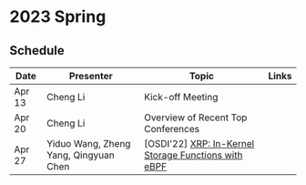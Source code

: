 # 2023 Spring

## Schedule

| Date   | Presenter | Topic    | Links |
| ------ | --------- | -------- | ----- |
| Apr 13 | Cheng Li  | Kick-off Meeting |       |
| Apr 20 | Cheng Li  | Overview of Recent Top Conferences |       |
| Apr 27 | Yiduo Wang, Zheng Yang, Qingyuan Chen  | [OSDI'22] [ XRP: In-Kernel Storage Functions with eBPF](https://www.usenix.org/system/files/osdi22-zhong_1.pdf) |       |
